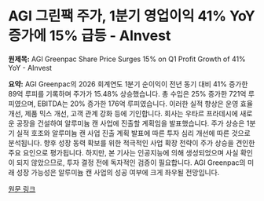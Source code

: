 # AGI 그린팩 주가, 1분기 영업이익 41% YoY 증가에 15% 급등 - AInvest

**원제목:** AGI Greenpac Share Price Surges 15% on Q1 Profit Growth of 41% YoY - AInvest

**요약:** AGI Greenpac의 2026 회계연도 1분기 순이익이 전년 동기 대비 41% 증가한 89억 루피를 기록하며 주가가 15.48% 상승했습니다. 총 수입은 25% 증가한 721억 루피였으며, EBITDA는 20% 증가한 176억 루피였습니다. 이러한 실적 향상은 운영 효율 개선, 제품 믹스 개선, 고객 관계 강화 등에 기인합니다.  회사는 우타르 프라데시에 새로운 공장을 건설하여 알루미늄 캔 사업에 진출할 계획임을 발표했습니다.  주가 상승은 1분기 실적 호조와 알루미늄 캔 사업 진출 계획 발표에 따른 투자 심리 개선에 따른 것으로 분석됩니다.  향후 성장 동력 확보를 위한 적극적인 사업 확장 전략이 주가 상승을 견인한 주요 요인으로 평가됩니다.  하지만,  본 기사는 인공지능에 의해 생성되었으며 사실 확인이 되지 않았으므로, 투자 결정 전에 독자적인 검증이 필요합니다.  AGI Greenpac의 미래 성장 가능성은 알루미늄 캔 사업의 성공 여부에 크게 좌우될 전망입니다.

[원문 링크](https://www.ainvest.com/news/agi-greenpac-share-price-surges-15-q1-profit-growth-41-yoy-2507/)
